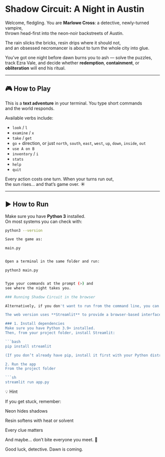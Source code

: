 # Shadow Circuit: A Night in Austin

Welcome, fledgling. You are **Marlowe Cross**: a detective, newly-turned vampire,  
thrown head-first into the neon-noir backstreets of Austin.  

The rain slicks the bricks, resin drips where it should not,  
and an obsessed necromancer is about to turn the whole city into glue.  

You’ve got one night before dawn burns you to ash — solve the puzzles,  
track Ezra Vale, and decide whether **redemption**, **containment**, or  
**obliteration** will end his ritual.

---

## 🎮 How to Play

This is a **text adventure** in your terminal. You type short commands  
and the world responds.


Available verbs include:

- `look` / `l`
- `examine` / `x`
- `take` / `get`
- `go` + direction, or just `north`, `south`, `east`, `west`, `up`, `down`, `inside`, `out`
- `use A on B`
- `inventory` / `i`
- `stats`
- `help`
- `quit`

Every action costs one turn. When your turns run out,  
the sun rises… and that’s game over. ☀️

---

## ▶️ How to Run

 Make sure you have **Python 3** installed.  
   On most systems you can check with:
   ```bash
   python3 --version

  Save the game as:

main.py


Open a terminal in the same folder and run:

python3 main.py


Type your commands at the prompt (>) and
see where the night takes you.

### Running Shadow Circuit in the browser

Alternatively, if you don't want to run from the command line, you can run in the browser.

The web version uses **Streamlit** to provide a browser-based interface.

### 1. Install dependencies
Make sure you have Python 3.9+ installed.  
Then, from your project folder, install Streamlit:

```bash
pip install streamlit

(If you don’t already have pip, install it first with your Python distribution.)

2. Run the app
From the project folder

```sh
 streamlit run app.py
```

💡 Hint

If you get stuck, remember:

Neon hides shadows

Resin softens with heat or solvent

Every clue matters

And maybe… don’t bite everyone you meet. 🧛

Good luck, detective.
Dawn is coming.
